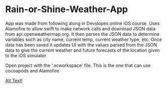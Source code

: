 # Rain-or-Shine-Weather-App
App was made from following along in Devslopes online iOS course. Uses Alamofire to allow swift to make network calls and download JSON data from api.openweathermap.org. It then parses the JSON data to determine variables such as city name, current temp, current weather type, etc.  Once data has been saved it updates UI with the values parsed from the JSON data to give the current weather and future forecasts of the location given to the iOS simulator


Open project with the '.xcworkspace' file. This is the one that can use cocoapods and Alamofire


[Alt Text!](WeatherAppUI.png)
